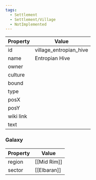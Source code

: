 ```yaml
---
tags:
  - Settlement
  - Settlement/Village
  - NotImplemented
---
```


| Property  | Value                  |
| --------- | ---------------------- |
| id        | village_entropian_hive |
| name      | Entropian Hive         |
| owner     |                        |
| culture   |                        |
| bound     |                        |
| type      |                        |
| posX      |                        |
| posY      |                        |
| wiki link |                        |
| text      |                        |

### Galaxy
| Property | Value       |
| -------- | ----------- |
| region   | [[Mid Rim]] |
| sector   | [[Elbaran]] |
